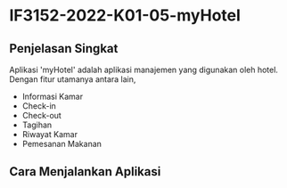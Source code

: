 # IF3152-2022-K01-05-myHotel

## Penjelasan Singkat
Aplikasi 'myHotel' adalah aplikasi manajemen yang digunakan oleh hotel. Dengan fitur utamanya antara lain,
* Informasi Kamar
* Check-in
* Check-out
* Tagihan
* Riwayat Kamar
* Pemesanan Makanan

## Cara Menjalankan Aplikasi
